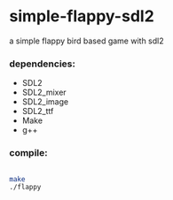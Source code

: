 # simple-flappy-sdl2
a simple flappy bird based game with sdl2

### dependencies:

  * SDL2
  * SDL2_mixer
  * SDL2_image
  * SDL2_ttf
  * Make
  * g++
  
  ### compile:
  
  ```bash
  
  make
  ./flappy
  
  ```

